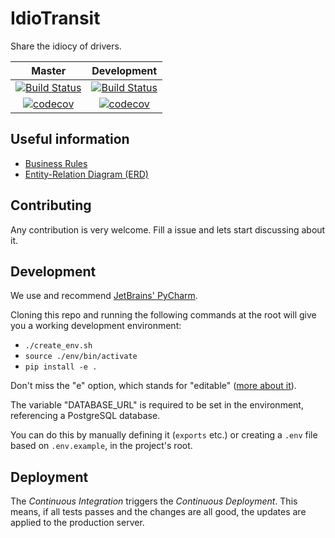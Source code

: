 # IdioTransit

Share the idiocy of drivers.

| Master | Development |
| :----: | :---------: |
| [![Build Status][travis_badge_master]][travis_link] | [![Build Status][travis_badge_development]][travis_link] |
| [![codecov][codecov_badge_master]][codecov_link] | [![codecov][codecov_badge_development]][codecov_link] |

## Useful information

- [Business Rules](docs/BusinessRules.md)
- [Entity-Relation Diagram (ERD)](https://www.draw.io/#G0B4yTyCMc2tdNWGhsYnpZTWtJeW8)

## Contributing

Any contribution is very welcome. Fill a issue and lets start discussing about it.

## Development

We use and recommend [JetBrains' PyCharm](https://www.jetbrains.com/pycharm/download/).

Cloning this repo and running the following commands at the root will give you a working development environment:

- `./create_env.sh`
- `source ./env/bin/activate`
- `pip install -e .`

Don't miss the "e" option, which stands for "editable" ([more about it](https://pip.pypa.io/en/stable/reference/pip_install/#editable-installs)).

The variable "DATABASE_URL" is required to be set in the environment, referencing a PostgreSQL database.

You can do this by manually defining it (`exports` etc.) or creating a `.env` file based on `.env.example`, in the
project's root.

## Deployment

The _Continuous Integration_ triggers the _Continuous Deployment_. This means, if all tests passes and the changes are
all good, the updates are applied to the production server.

[codecov_badge_master]: https://codecov.io/gh/jourdanrodrigues/idiotransit_backend/branch/master/graph/badge.svg
[codecov_badge_development]: https://codecov.io/gh/jourdanrodrigues/idiotransit_backend/branch/development/graph/badge.svg
[codecov_link]: https://codecov.io/gh/jourdanrodrigues/idiotransit_backend
[travis_badge_master]: https://travis-ci.org/jourdanrodrigues/idiotransit_backend.svg?branch=master
[travis_badge_development]: https://travis-ci.org/jourdanrodrigues/idiotransit_backend.svg?branch=development
[travis_link]: https://travis-ci.org/jourdanrodrigues/idiotransit_backend
